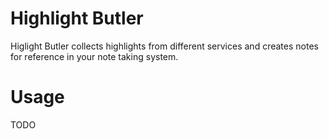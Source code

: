 # Highlight Butler

Higlight Butler collects highlights from different services and creates notes for reference in your note taking system.

# Usage

TODO